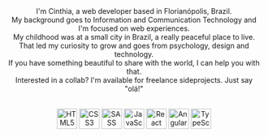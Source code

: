 ##

<div align="center" >
  <p>
    I'm Cinthia, a web developer based in Florianópolis, Brazil. <br />
    My background goes to Information and Communication Technology and I'm focused on web experiences. <br />
    My childhood was at a small city in Brazil, a really peaceful place to live. That led my curiosity to grow and goes from psychology, design and     technology. <br />
    If you have something beautiful to share with the world, I can help you with that. <br />
    Interested in a collab? I'm available for freelance sideprojects. Just say "olá!" <br />
  </p>
 </div>
<br />
<div align="center">  
  <img height="40rem" src="https://cdn.jsdelivr.net/gh/devicons/devicon/icons/html5/html5-original.svg" alt="HTML5" />
  <img height="40rem" src="https://cdn.jsdelivr.net/gh/devicons/devicon/icons/css3/css3-original.svg" alt="CSS3" />
  <img height="40rem" src="https://cdn.jsdelivr.net/gh/devicons/devicon/icons/sass/sass-original.svg" alt="SASS" /> 
  <img height="40rem" src="https://cdn.jsdelivr.net/gh/devicons/devicon/icons/javascript/javascript-original.svg" alt="JavaScript" />
  <img height="40rem" src="https://cdn.jsdelivr.net/gh/devicons/devicon/icons/react/react-original.svg" alt="React" />
  <img height="40rem" src="https://cdn.jsdelivr.net/gh/devicons/devicon/icons/angularjs/angularjs-original.svg" alt="Angular"/>
  <img height="40rem" src="https://cdn.jsdelivr.net/gh/devicons/devicon/icons/typescript/typescript-original.svg" alt="TypeScript" />
</div>


##


<!--
**CinPi7/CinPi7** is a ✨ _special_ ✨ repository because its `README.md` (this file) appears on your GitHub profile.

Here are some ideas to get you started:

- 🔭 I’m currently working on ...
- 🌱 I’m currently learning ...
- 👯 I’m looking to collaborate on ...
- 🤔 I’m looking for help with ...
- 💬 Ask me about ...
- 📫 How to reach me: ...
- 😄 Pronouns: ...
- ⚡ Fun fact: ...
-->
